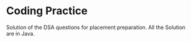 # Coding Practice
Solution of the DSA questions for placement preparation. All the Solution are in Java.
